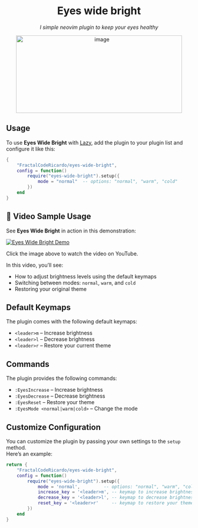 <div align="center">

# **Eyes wide bright**

</div>



<p align="center">
  <em>I simple neovim plugin to keep your eyes healthy</em>
</p>

<p align="center">
  <img width="450" height="210" alt="image" src="https://github.com/user-attachments/assets/9ed9fc02-99c0-4795-95be-cd878070aa62" />
</p>

## Usage

To use **Eyes Wide Bright** with [Lazy](https://github.com/folke/lazy.nvim), add the plugin to your plugin list and configure it like this:

```lua
{
    "FractalCodeRicardo/eyes-wide-bright",
    config = function()
        require("eyes-wide-bright").setup({
            mode = "normal"  -- options: "normal", "warm", "cold"
        })
    end
}
```
## 🎥 Video Sample Usage

See **Eyes Wide Bright** in action in this demonstration:

[![Eyes Wide Bright Demo](https://img.youtube.com/vi/8CGfOMWHGj8/0.jpg)](https://www.youtube.com/watch?v=8CGfOMWHGj8)

Click the image above to watch the video on YouTube.  

In this video, you’ll see:

- How to adjust brightness levels using the default keymaps  
- Switching between modes: `normal`, `warm`, and `cold`  
- Restoring your original theme
  
## Default Keymaps

The plugin comes with the following default keymaps:

- `<leader>m` – Increase brightness  
- `<leader>l` – Decrease brightness  
- `<leader>r` – Restore your current theme

## Commands

The plugin provides the following commands:

- `:EyesIncrease` – Increase brightness  
- `:EyesDecrease` – Decrease brightness  
- `:EyesReset` – Restore your theme  
- `:EyesMode <normal|warm|cold>` – Change the mode

## Customize Configuration

You can customize the plugin by passing your own settings to the `setup` method.  
Here’s an example:

```lua
return {
    "FractalCodeRicardo/eyes-wide-bright",
    config = function()
        require("eyes-wide-bright").setup({
            mode = 'normal',         -- options: "normal", "warm", "cold"
            increase_key = '<leader>m', -- keymap to increase brightness
            decrease_key = '<leader>l', -- keymap to decrease brightness
            reset_key = '<leader>r'     -- keymap to restore your theme
        })
    end
}
